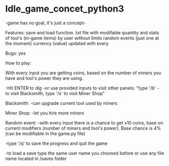 # Idle_game_concet_python3

-game has no goal, it's just a concept-


Features:
save and load function
.txt file with modifable quantity and stats of tool's (in-game items) by user without limits
random events (just one at the moment)
currency (value) updated with every

Bugs:
yes



How to play:

With every input you are getting coins, based on the number of miners you have and tool's power they are using.

-Hit ENTER to dig
-or use provided inputs to visit other panels:
"type '/b' - to visit Blacksmith, type '/s' to visit Miner Shop"

Blacksmith:
-can upgrade current tool used by miners

Miner Shop:
-let you hire more miners

Random event:
-with every input there is a chance to get x10 coins, base on current modifiers (number of miners and tool's power). 
Base chance is 4% (can be modifiable in the game.py file)

-type '/q' to save the progress and quit the game

-to load a save type the same user name you choosed before or use any file name located in /saves folder


